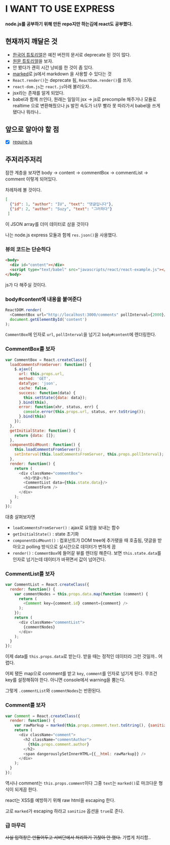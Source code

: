 # I WANT TO USE EXPRESS

#### node.js를 공부하기 위해 만든 repo지만 하는김에 react도 공부했다.

## 현재까지 깨달은 것

* [한국어 튜토리얼](http://reactkr.github.io/react/docs/tutorial-ko-KR.html)은 예전 버전의 문서로 deprecate 된 것이 많다.
* [원문 튜토리얼](https://facebook.github.io/react/docs/tutorial.html)을 보자.
 * 안 봤다가 괜히 시간 낭비를 한 것이 좀 있다.
* [marked](https://github.com/chjj/marked)로 js에서 markdown 을 사용할 수 있다는 것
* `React.render()`는 deprecate 됨, `ReactDom.render()`를 쓰자.
* `react-dom.js`는 `react.js`아래 불러오자..
* jsx라는 존재를 알게 되었다.
 * babel과 함께 쓰인다, 원래는 일일이 jsx -> js로 precompile 해주거나 모듈로 realtime 으로 변환해줬으나 js 발전 속도가 너무 빨라 못 따라가서 babel을 쓰게 됐다나 뭐라나..

## 앞으로 알아야 할 점

* [x] [require.js](http://www.requirejs.org/)

## 주저리주저리
잠깐 계층을 보자면 body -> content -> commentBox -> commentList -> comment 이렇게 되어있다.

차례차례 볼 것이다.

```json
[
  {"id": 1, "author": "IU", "text": "댓글입니다"},
  {"id": 2, "author": "Suzy", "text": "그러하다"}
 ]
```
이 JSON array를 더미 데이터로 삼을 것이다

나는 node.js express 모듈과 함께 `res.json()`을 사용했다.
### 뷰의 코드는 단순하다
```html
<body>
  <div id="content"></div>
  <script type="text/babel" src="javascripts/react/react-example.js"></script>
</body>
```
js가 다 해주실 것이다.

### body#content에 내용을 붙여준다
```javascript
ReactDOM.render(
  <CommentBox url="http://localhost:3000/comments" pollInterval={2000}/>,
  document.getElementById('content')
);
```

`CommentBox`에 인자로 `url`, `pollInterval`을 넘기고 `body#content`에 렌더링한다.

### CommentBox를 보자

```javascript
var CommentBox = React.createClass({
  loadCommentsFromServer: function() {
    $.ajax({
      url: this.props.url,
      method: 'GET',
      dataType: 'json',
      cache: false,
      success: function(data) {
        this.setState({data: data});
      }.bind(this),
      error: function(xhr, status, err) {
        console.error(this.props.url, status, err.toString());
      }.bind(this)
    });
  },
  getInitialState: function() {
    return {data: []};
  },
  componentDidMount: function() {
    this.loadCommentsFromServer();
    setInterval(this.loadCommentsFromServer, this.props.pollInterval);
  },
  render: function() {
    return (
      <div className="commentBox">
        <h1>댓글</h1>
        <CommentList data={this.state.data}/>
        <CommentForm />
      </div>
    );
  }
});
```
대충 살펴보자면
* `loadCommentsFromServer()` : ajax로 요청을 보내는 함수
* `getInitialState()` : state 초기화
* `componentDidMount()` : 컴포넌트가 DOM tree에 추가됐을 때 호출됨, 댓글을 받아오고 polling 방식으로 실시간으로 데이터가 변하게 끔
* `render()` : `CommentBox`에 들어갈 뷰를 렌더링 해준다. 보면 `this.state.data`를 인자로 넘기는데 데이터가 바뀌면서 값이 넘어간다.

### CommentList를 보자
```javascript
var CommentList = React.createClass({
  render: function() {
    var commentNodes = this.props.data.map(function (comment) {
      return (
        <Comment key={comment.id} comment={comment} />
      );
    });
    return (
      <div className="commentList">
        {commentNodes}
      </div>
    );
  }
});
```

이제 data를 `this.props.data`로 받는다. 받을 때는 정적인 데이터라 그런 것일까.. 어렵다.

어찌 됐든 map으로 comment를 받고 `key`, `comment`를 인자로 넘기게 된다. 무조건 key를 설정해줘야 한다. 아니면 console에서 warning을 뿜는다.

그렇게 `.commentList`와 `commentNodes`는 반환된다.

### Comment를 보자
```javascript
var Comment = React.createClass({
  render: function() {
    var rawMarkup = marked(this.props.comment.text.toString(), {sanitize: true});
    return (
      <div className="comment">
        <h2 className="commentAuthor">
          {this.props.comment.author}
        </h2>
        <span dangerouslySetInnerHTML={{__html: rawMarkup}} />
      </div>
    );
  }
});
```
역시나 comment는 `this.props.comment`이다 그중 `text`는 `marked()`로 마크다운 형식이 되게끔 한다.

react는 XSS를 예방하기 위해 raw html을 escaping 한다.

고로 `marked`가 escaping 하라고 `sanitize` 옵션을 `true`로 준다.

### 급 마무리

~~사실 입력창은 만들어두고 서버단에서 처리하기 귀찮아 안 했다.~~
가볍게 처리함..
